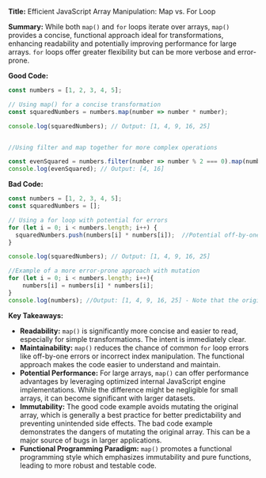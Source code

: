 **Title:** Efficient JavaScript Array Manipulation: Map vs. For Loop

**Summary:**  While both `map()` and `for` loops iterate over arrays, `map()` provides a concise, functional approach ideal for transformations, enhancing readability and potentially improving performance for large arrays.  `for` loops offer greater flexibility but can be more verbose and error-prone.


**Good Code:**

```javascript
const numbers = [1, 2, 3, 4, 5];

// Using map() for a concise transformation
const squaredNumbers = numbers.map(number => number * number);

console.log(squaredNumbers); // Output: [1, 4, 9, 16, 25]


//Using filter and map together for more complex operations

const evenSquared = numbers.filter(number => number % 2 === 0).map(number => number * number);
console.log(evenSquared); // Output: [4, 16]
```

**Bad Code:**

```javascript
const numbers = [1, 2, 3, 4, 5];
const squaredNumbers = [];

// Using a for loop with potential for errors
for (let i = 0; i < numbers.length; i++) {
  squaredNumbers.push(numbers[i] * numbers[i]);  //Potential off-by-one error if i is not handled correctly.
}

console.log(squaredNumbers); // Output: [1, 4, 9, 16, 25]

//Example of a more error-prone approach with mutation
for (let i = 0; i < numbers.length; i++){
    numbers[i] = numbers[i] * numbers[i];
}
console.log(numbers); //Output: [1, 4, 9, 16, 25] - Note that the original array is now mutated.
```

**Key Takeaways:**

* **Readability:** `map()` is significantly more concise and easier to read, especially for simple transformations.  The intent is immediately clear.
* **Maintainability:**  `map()` reduces the chance of common `for` loop errors like off-by-one errors or incorrect index manipulation. The functional approach makes the code easier to understand and maintain.
* **Potential Performance:** For large arrays, `map()` can offer performance advantages by leveraging optimized internal JavaScript engine implementations.  While the difference might be negligible for small arrays, it can become significant with larger datasets.
* **Immutability:** The good code example avoids mutating the original array, which is generally a best practice for better predictability and preventing unintended side effects. The bad code example demonstrates the dangers of mutating the original array.  This can be a major source of bugs in larger applications.
* **Functional Programming Paradigm:**  `map()` promotes a functional programming style which emphasizes immutability and pure functions, leading to more robust and testable code.


